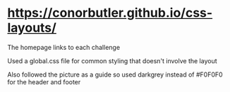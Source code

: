 # https://conorbutler.github.io/css-layouts/

The homepage links to each challenge

Used a global.css file for common styling that doesn't involve the layout

Also followed the picture as a guide so used darkgrey instead of #F0F0F0 for the header and footer
